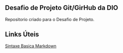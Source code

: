 ## Desafio de Projeto Git/GirHub da DIO
Repositorio  criado para o Desafio de Projeto.
##  Links Úteis 
[Sintaxe Basica Markdown](https://www.markdownguide.org/basic-syntax/)
